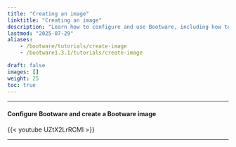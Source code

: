 ```yaml
---
title: "Creating an image"
linktitle: "Creating an image" 
description: "Learn how to configure and use Bootware, including how to create an image"
lastmod: "2025-07-29"
aliases:
    - /bootware/tutorials/create-image
    - /bootware1.3.1/tutorials/create-image

draft: false
images: []
weight: 25
toc: true
---
```


-----
#### Configure Bootware and create a Bootware image

{{< youtube UZtX2LrRCMI >}}
<br>

-----



